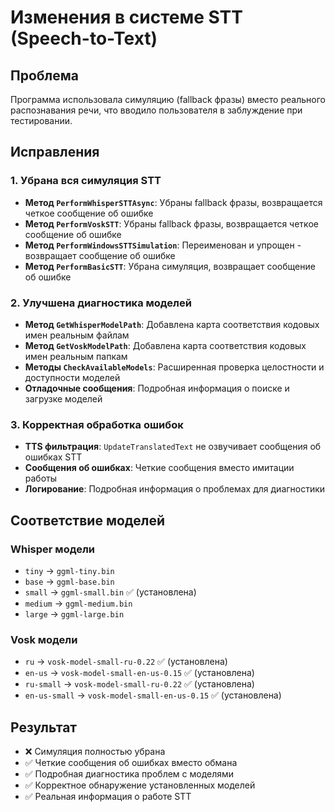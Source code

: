 # Изменения в системе STT (Speech-to-Text)

## Проблема
Программа использовала симуляцию (fallback фразы) вместо реального распознавания речи, что вводило пользователя в заблуждение при тестировании.

## Исправления

### 1. Убрана вся симуляция STT
- **Метод `PerformWhisperSTTAsync`**: Убраны fallback фразы, возвращается четкое сообщение об ошибке
- **Метод `PerformVoskSTT`**: Убраны fallback фразы, возвращается четкое сообщение об ошибке  
- **Метод `PerformWindowsSTTSimulation`**: Переименован и упрощен - возвращает сообщение об ошибке
- **Метод `PerformBasicSTT`**: Убрана симуляция, возвращает сообщение об ошибке

### 2. Улучшена диагностика моделей
- **Метод `GetWhisperModelPath`**: Добавлена карта соответствия кодовых имен реальным файлам
- **Метод `GetVoskModelPath`**: Добавлена карта соответствия кодовых имен реальным папкам
- **Методы `CheckAvailableModels`**: Расширенная проверка целостности и доступности моделей
- **Отладочные сообщения**: Подробная информация о поиске и загрузке моделей

### 3. Корректная обработка ошибок
- **TTS фильтрация**: `UpdateTranslatedText` не озвучивает сообщения об ошибках STT
- **Сообщения об ошибках**: Четкие сообщения вместо имитации работы
- **Логирование**: Подробная информация о проблемах для диагностики

## Соответствие моделей

### Whisper модели
- `tiny` → `ggml-tiny.bin`
- `base` → `ggml-base.bin` 
- `small` → `ggml-small.bin` ✅ (установлена)
- `medium` → `ggml-medium.bin`
- `large` → `ggml-large.bin`

### Vosk модели  
- `ru` → `vosk-model-small-ru-0.22` ✅ (установлена)
- `en-us` → `vosk-model-small-en-us-0.15` ✅ (установлена)
- `ru-small` → `vosk-model-small-ru-0.22` ✅ (установлена)
- `en-us-small` → `vosk-model-small-en-us-0.15` ✅ (установлена)

## Результат
- ❌ Симуляция полностью убрана
- ✅ Четкие сообщения об ошибках вместо обмана
- ✅ Подробная диагностика проблем с моделями
- ✅ Корректное обнаружение установленных моделей
- ✅ Реальная информация о работе STT

